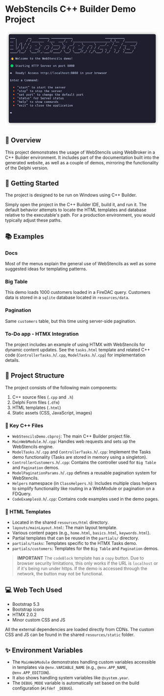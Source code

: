 # WebStencils C++ Builder Demo Project

![WebStencils screenshot](../../.github/images/WebBroker.png)

## 🌟 Overview
This project demonstrates the usage of WebStencils using WebBroker in a C++ Builder environment. It includes part of the documentation built into the generated website, as well as a couple of demos, mirroring the functionality of the Delphi version.

## 🚦 Getting Started
The project is designed to be run on Windows using C++ Builder.

Simply open the project in the C++ Builder IDE, build it, and run it. The default behavior attempts to locate the HTML templates and database relative to the executable's path. For a production environment, you would typically adjust these paths.

## 📚 Examples
### Docs
Most of the menus explain the general use of WebStencils as well as some suggested ideas for templating patterns.

### Big Table
This demo loads 1000 customers loaded in a FireDAC query. Customers data is stored in a `sqlite` database located in `resources/data`.

### Pagination
Same `customers` table, but this time using server-side pagination.

### To-Do app - HTMX Integration
The project includes an example of using HTMX with WebStencils for dynamic content updates. See the `tasks.html` template and related C++ code (`ControllerTasks.h`/`.cpp`, `ModelTasks.h`/`.cpp`) for implementation details.

## 📁 Project Structure
The project consists of the following main components:
1. C++ source files (`.cpp` and `.h`)
2. Delphi Form files (`.dfm`)
3. HTML templates (`.html`)
4. Static assets (CSS, JavaScript, images)

### 🔑 Key C++ Files
- `WebStencilsDemo.cbproj`: The main C++ Builder project file.
- `MainWebModule.h`/`.cpp`: Handles web requests and sets up the WebStencils engine.
- `ModelTasks.h`/`.cpp` and `ControllerTasks.h`/`.cpp`: Implement the Tasks demo functionality (Tasks are stored in memory using a singleton).
- `ControllerCustomers.h`/`.cpp`: Contains the controller used for `Big Table` and `Pagination` demos.
- `ModelPaginationParams.h`/`.cpp` defines a reusable pagination system for WebStencils.
- `Helpers` namespace (in `ClassHelpers.h`): Includes multiple class helpers to simplify functionality like routing in a WebModule or pagination on a FDQuery.
- `CodeExamplesU.h`/`.cpp`: Contains code examples used in the demo pages.

### 📄 HTML Templates
- Located in the shared `resources/html` directory.
- `layouts/mainLayout.html`: The main layout template.
- Various content pages (e.g., `home.html`, `basics.html`, `keywords.html`).
- Partial templates that can be reused in the `partials/` directory.
- `partials/tasks`: Templates specific to the HTMX Tasks demo.
- `partials/customers`: Templates for the `Big Table` and `Pagination` demos.

> **IMPORTANT**
> The `codeBlock` template has a `copy` button. Due to browser security limitations, this only works if the URL is `localhost` or if it's being run under https. If the demo is accessed through the network, the button may not be functional.

## 💻 Web Tech Used
- Bootstrap 5.3
- Bootstrap icons
- HTMX 2.0.2
- Minor custom CSS and JS

All the external dependencies are loaded directly from CDNs. The custom CSS and JS can be found in the shared `resources/static` folder.

## ✨ Environment Variables
- The `MainWebModule` demonstrates handling custom variables accessible in templates via `@env.VARIABLE_NAME` (e.g., `@env.APP_NAME`, `@env.APP_EDITION`).
- It also shows handling system variables like `@system.year`.
- The `DEBUG_MODE` variable is automatically set based on the build configuration (`#ifdef _DEBUG`). 